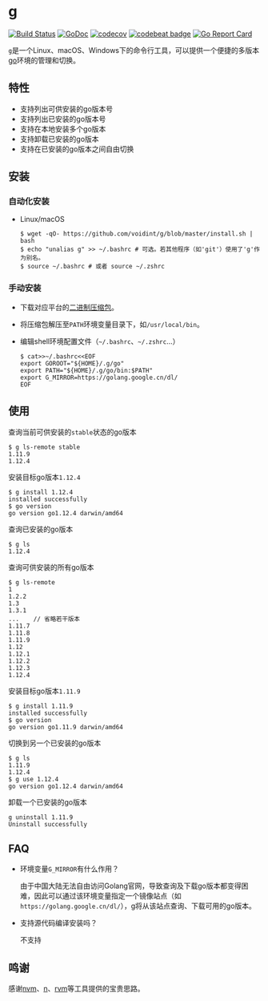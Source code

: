 # g
[![Build Status](https://travis-ci.org/voidint/g.svg?branch=master)](https://travis-ci.org/voidint/g)
[![GoDoc](https://godoc.org/github.com/voidint/g?status.svg)](https://godoc.org/github.com/voidint/g)
[![codecov](https://codecov.io/gh/voidint/g/branch/master/graph/badge.svg)](https://codecov.io/gh/voidint/g)
[![codebeat badge](https://codebeat.co/badges/0b4bf243-95da-444c-b163-6cb8a35d1f8d)](https://codebeat.co/projects/github-com-voidint-g-master)
[![Go Report Card](https://goreportcard.com/badge/github.com/voidint/g)](https://goreportcard.com/report/github.com/voidint/g)

`g`是一个Linux、macOS、Windows下的命令行工具，可以提供一个便捷的多版本[go](https://golang.org/)环境的管理和切换。


## 特性
- 支持列出可供安装的go版本号
- 支持列出已安装的go版本号
- 支持在本地安装多个go版本
- 支持卸载已安装的go版本
- 支持在已安装的go版本之间自由切换

## 安装
### 自动化安装
- Linux/macOS

    ```shell
    $ wget -qO- https://github.com/voidint/g/blob/master/install.sh | bash
    $ echo "unalias g" >> ~/.bashrc # 可选。若其他程序（如'git'）使用了'g'作为别名。
    $ source ~/.bashrc # 或者 source ~/.zshrc
    ```

### 手动安装
- 下载对应平台的[二进制压缩包](https://github.com/voidint/g/releases)。
- 将压缩包解压至`PATH`环境变量目录下，如`/usr/local/bin`。
- 编辑shell环境配置文件（`~/.bashrc`、`~/.zshrc`...）

    ```shell
    $ cat>>~/.bashrc<<EOF
    export GOROOT="${HOME}/.g/go"
    export PATH="${HOME}/.g/go/bin:$PATH"
    export G_MIRROR=https://golang.google.cn/dl/
    EOF
    ```

## 使用
查询当前可供安装的`stable`状态的go版本

```shell
$ g ls-remote stable
1.11.9
1.12.4
```

安装目标go版本`1.12.4`

```shell
$ g install 1.12.4
installed successfully
$ go version
go version go1.12.4 darwin/amd64
```


查询已安装的go版本

```shell
$ g ls
1.12.4
```

查询可供安装的所有go版本

```shell
$ g ls-remote
1
1.2.2
1.3
1.3.1
...    // 省略若干版本
1.11.7
1.11.8
1.11.9
1.12
1.12.1
1.12.2
1.12.3
1.12.4
```

安装目标go版本`1.11.9`

```shell
$ g install 1.11.9
installed successfully
$ go version
go version go1.11.9 darwin/amd64
```

切换到另一个已安装的go版本

```shell
$ g ls
1.11.9
1.12.4
$ g use 1.12.4
go version go1.12.4 darwin/amd64

```

卸载一个已安装的go版本

```shell
g uninstall 1.11.9
Uninstall successfully
```
## FAQ
- 环境变量`G_MIRROR`有什么作用？

    由于中国大陆无法自由访问Golang官网，导致查询及下载go版本都变得困难，因此可以通过该环境变量指定一个镜像站点（如`https://golang.google.cn/dl/`），g将从该站点查询、下载可用的go版本。

- 支持源代码编译安装吗？

    不支持


## 鸣谢
感谢[nvm](https://github.com/nvm-sh/nvm)、[n](https://github.com/tj/n)、[rvm](https://github.com/rvm/rvm)等工具提供的宝贵思路。